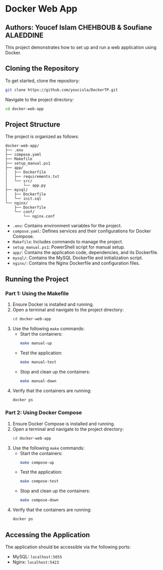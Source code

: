 # Docker Web App
## Authors: Youcef Islam CHEHBOUB & Soufiane ALAEDDINE

This project demonstrates how to set up and run a web application using Docker.

## Cloning the Repository

To get started, clone the repository:

```bash
git clone https://github.com/youcisla/DockerTP.git
```

Navigate to the project directory:

```bash
cd docker-web-app
```

## Project Structure

The project is organized as follows:

```
docker-web-app/
├── .env
├── compose.yaml
├── Makefile
├── setup_manual.ps1
├── app/
│   ├── Dockerfile
│   ├── requirements.txt
│   └── src/
│       └── app.py
├── mysql/
│   ├── Dockerfile
│   └── init.sql
└── nginx/
    ├── Dockerfile
    └── conf/
        └── nginx.conf
```

- `.env`: Contains environment variables for the project.
- `compose.yaml`: Defines services and their configurations for Docker Compose.
- `Makefile`: Includes commands to manage the project.
- `setup_manual.ps1`: PowerShell script for manual setup.
- `app/`: Contains the application code, dependencies, and its Dockerfile.
- `mysql/`: Contains the MySQL Dockerfile and initialization script.
- `nginx/`: Contains the Nginx Dockerfile and configuration files.

## Running the Project

### Part 1: Using the Makefile

1. Ensure Docker is installed and running.
2. Open a terminal and navigate to the project directory:
   ```bash
   cd docker-web-app
   ```
3. Use the following `make` commands:
   - Start the containers:
     ```bash
     make manual-up
     ```
   - Test the application:
     ```bash
     make manual-test
     ```
   - Stop and clean up the containers:
     ```bash
     make manual-down
     ```
4. Verify that the containers are running:
   ```bash
   docker ps
   ```

### Part 2: Using Docker Compose

1. Ensure Docker Compose is installed and running.
2. Open a terminal and navigate to the project directory:
   ```bash
   cd docker-web-app
   ```
3. Use the following `make` commands:
   - Start the containers:
     ```bash
     make compose-up
     ```
   - Test the application:
     ```bash
     make compose-test
     ```
   - Stop and clean up the containers:
     ```bash
     make compose-down
     ```
4. Verify that the containers are running:
   ```bash
   docker ps
   ```

## Accessing the Application

The application should be accessible via the following ports:
- MySQL: `localhost:5655`
- Nginx: `localhost:5423`

